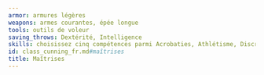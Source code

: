 ```yaml
---
armor: armures légères
weapons: armes courantes, épée longue
tools: outils de voleur
saving_throws: Dextérité, Intelligence
skills: choisissez cinq compétences parmi Acrobaties, Athlétisme, Discrétion, Dressage, Escamotage, Guerre, Intimidation, Investigation, Nature, Perception, Perspicacité, Persuasion, Supercherie, Survie et les compétences de votre origine.
id: class_cunning_fr.md#maîtrises
title: Maîtrises
---
```


